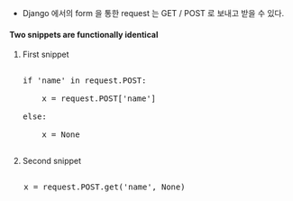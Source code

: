 - Django 에서의 form 을 통한 request 는 GET / POST 로 보내고 받을 수 있다.

#### Two snippets are functionally identical

1. First snippet

   <pre>

   if 'name' in request.POST:

   ​	x = request.POST['name']

   else:

   ​	x = None

   </pre>

2.  Second snippet

   <pre>

   x = request.POST.get('name', None)

